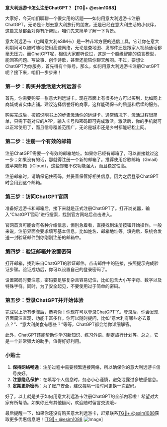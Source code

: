 **意大利远游卡怎么注册ChatGPT？【TG💪+ @esim1088】**

大家好，今天咱们聊聊一个很实用的话题——如何用意大利远游卡注册ChatGPT。无论是计划去意大利旅行的朋友，还是已经在意大利生活的小伙伴，这篇文章都会对你有所帮助。咱们先来简单了解一下背景。

意大利远游卡（也叫意大利eSIM卡）是一种非常方便的通信工具，它让你在意大利期间可以随时随地使用高速网络，无论是查地图、发邮件还是跟家人视频通话都毫无压力。而ChatGPT呢，相信大家都听说过，这是一个超级智能的语言模型，能回答问题、写故事、创作诗歌，甚至还能陪你聊天解闷。不过，要想让ChatGPT为你服务，首先得有个账号。那么，如何用意大利远游卡注册ChatGPT呢？接下来，咱们一步步来！

### 第一步：购买并激活意大利远游卡

首先，你需要购买一张意大利远游卡。现在市面上有很多地方可以买到，比如网上商城或者实体店铺。建议选择信誉好的商家，这样能确保卡的质量和后续的服务。

购买完成后，按照说明书上的步骤激活你的远游卡。通常情况下，激活过程很简单，只需下载对应的APP，输入卡号和密码即可完成激活。激活后，你的手机就可以正常使用了，而且信号覆盖范围广，无论是城市还是乡村都能轻松上网。

### 第二步：注册一个有效的邮箱

注册ChatGPT需要一个有效的邮箱地址。如果你已经有邮箱了，可以直接跳过这一步；如果没有的话，那就得注册一个新的邮箱了。推荐使用谷歌邮箱（Gmail）或苹果邮箱（iCloud），这些邮箱不仅功能强大，而且稳定性高。

注册邮箱时，请确保记住密码，并妥善保管好相关信息。因为之后登录ChatGPT时会用到这个邮箱。

### 第三步：访问ChatGPT官网

准备好远游卡和邮箱后，接下来就是正式注册ChatGPT了。打开浏览器，输入“ChatGPT官网”进行搜索，找到官方网站后点击进入。

官网首页可能会有各种介绍信息，但别急着看，直接找到注册按钮开始操作。一般来说，注册界面会要求填写基本信息，比如姓名、邮箱地址等。填完后，系统会发送一封验证邮件到你刚刚注册的邮箱中。

### 第四步：验证邮箱并设置密码

打开邮箱，找到来自ChatGPT的验证邮件。点击邮件中的链接，按照提示完成验证步骤。验证成功后，你可以设置自己的登录密码了。

设置密码时要注意，密码要足够复杂且容易记住，比如包含大小写字母、数字以及特殊字符。同时，为了安全起见，不要使用过于简单的密码。

### 第五步：登录ChatGPT并开始体验

完成以上所有步骤后，恭喜你！你现在可以登录ChatGPT了。登录后，你会发现界面简洁直观，功能丰富多样。你可以随时提问，比如“意大利有哪些必去景点？”、“意大利美食有哪些？”等等，ChatGPT都会给你详细解答。

此外，ChatGPT还能帮助你学习新知识、练习外语、制定旅行计划等。总之，它是一个非常强大的助手，值得好好利用。

### 小贴士

1. **保持网络畅通**：注册过程中需要频繁连接网络，所以确保你的意大利远游卡信号良好。
2. **注意隐私保护**：在填写个人信息时，务必小心谨慎，避免泄露过多敏感信息。
3. **定期更新密码**：为了账户安全，建议每隔一段时间更换一次密码。

好了，以上就是关于如何用意大利远游卡注册ChatGPT的全部内容啦！希望对大家有所帮助。如果你还有其他疑问，欢迎随时留言交流哦~

最后提醒一下，如果你还没有购买意大利远游卡，赶紧联系[TG💪+ @esim1088](https://t.me/s/esim1088)获取更多优惠信息吧！[[TG💪+ @esim1088](https://t.me/s/esim1088) ![Image](https://i.postimg.cc/4NQfJmqS/Snipaste-2025-05-13-00-14-12.png)]